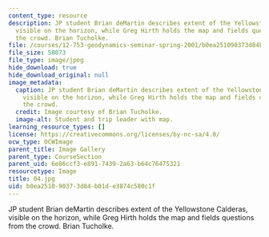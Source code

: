 ```yaml
---
content_type: resource
description: JP student Brian deMartin describes extent of the Yellowstone Calderas,
  visible on the horizon, while Greg Hirth holds the map and fields questions from
  the crowd. Brian Tucholke.
file: /courses/12-753-geodynamics-seminar-spring-2001/b0ea251090373d84b01de3874c580c1f_04.jpg
file_size: 58073
file_type: image/jpeg
hide_download: true
hide_download_original: null
image_metadata:
  caption: JP student Brian deMartin describes extent of the Yellowstone Calderas,
    visible on the horizon, while Greg Hirth holds the map and fields questions from
    the crowd.
  credit: Image courtesy of Brian Tucholke.
  image-alt: Student and trip leader with map.
learning_resource_types: []
license: https://creativecommons.org/licenses/by-nc-sa/4.0/
ocw_type: OCWImage
parent_title: Image Gallery
parent_type: CourseSection
parent_uid: 6e86ccf3-e891-7439-2a63-b64c76475321
resourcetype: Image
title: 04.jpg
uid: b0ea2510-9037-3d84-b01d-e3874c580c1f
---
```

JP student Brian deMartin describes extent of the Yellowstone Calderas, visible on the horizon, while Greg Hirth holds the map and fields questions from the crowd. Brian Tucholke.